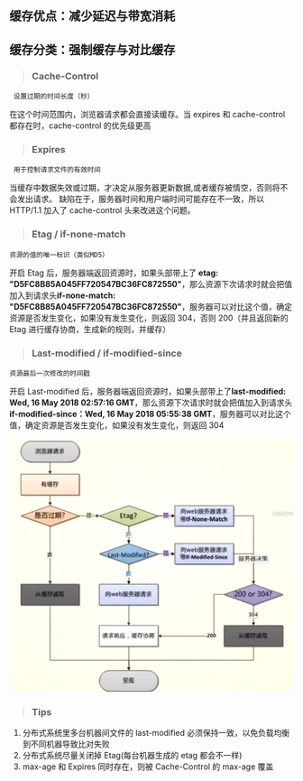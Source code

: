 ## 缓存优点：减少延迟与带宽消耗

## 缓存分类：强制缓存与对比缓存

> ### Cache-Control

     设置过期的时间⻓度（秒）

在这个时间范围内，浏览器请求都会直接读缓存。当 expires 和 cache-control 都存在时，cache-control 的优先级更⾼

> ### Expires

     用于控制请求文件的有效时间

当缓存中数据失效或过期，才决定从服务器更新数据,或者缓存被情空，否则将不会发出请求。
缺陷在于，服务器时间和用户端时间可能存在不⼀致，所以 HTTP/1.1 加⼊了 cache-control 头来改进这个问题。

> ### Etag / if-none-match

    资源的值的唯一标识（类似MD5）

开启 Etag 后，服务器端返回资源时，如果头部带上了 **etag: "D5FC8B85A045FF720547BC36FC872550"**，那么资源下次请求时就会把值加⼊到请求头**if-none-match: "D5FC8B85A045FF720547BC36FC872550"**，服务器可以对⽐这个值，确定资源是否发⽣变化，如果没有发⽣变化，则返回 304，否则 200（并且返回新的 Etag 进行缓存协商，生成新的规则，并缓存）

> ### Last-modified / if-modified-since

    资源最后一次修改的时间戳

开启 Last-modified 后，服务器端返回资源时，如果头部带上了**last-modified: Wed, 16 May 2018 02:57:16 GMT**，那么资源下次请求时就会把值加⼊到请求头 **if-modified-since：Wed, 16 May 2018 05:55:38 GMT**，服务器可以对⽐这个值，确定资源是否发⽣变化，如果没有发⽣变化，则返回 304

![](./img/cache.jpg)

> ### Tips

1. 分布式系统里多台机器间文件的 last-modified 必须保持一致，以免负载均衡到不同机器导致比对失败
2. 分布式系统尽量关闭掉 Etag(每台机器生成的 etag 都会不一样)
3. max-age 和 Expires 同时存在，则被 Cache-Control 的 max-age 覆盖
